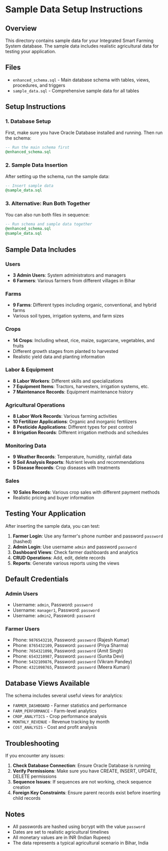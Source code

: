 # Sample Data Setup Instructions

## Overview
This directory contains sample data for your Integrated Smart Farming System database. The sample data includes realistic agricultural data for testing your application.

## Files
- `enhanced_schema.sql` - Main database schema with tables, views, procedures, and triggers
- `sample_data.sql` - Comprehensive sample data for all tables

## Setup Instructions

### 1. Database Setup
First, make sure you have Oracle Database installed and running. Then run the schema:

```sql
-- Run the main schema first
@enhanced_schema.sql
```

### 2. Sample Data Insertion
After setting up the schema, run the sample data:

```sql
-- Insert sample data
@sample_data.sql
```

### 3. Alternative: Run Both Together
You can also run both files in sequence:

```sql
-- Run schema and sample data together
@enhanced_schema.sql
@sample_data.sql
```

## Sample Data Includes

### Users
- **3 Admin Users**: System administrators and managers
- **6 Farmers**: Various farmers from different villages in Bihar

### Farms
- **9 Farms**: Different types including organic, conventional, and hybrid farms
- Various soil types, irrigation systems, and farm sizes

### Crops
- **14 Crops**: Including wheat, rice, maize, sugarcane, vegetables, and fruits
- Different growth stages from planted to harvested
- Realistic yield data and planting information

### Labor & Equipment
- **8 Labor Workers**: Different skills and specializations
- **7 Equipment Items**: Tractors, harvesters, irrigation systems, etc.
- **7 Maintenance Records**: Equipment maintenance history

### Agricultural Operations
- **8 Labor Work Records**: Various farming activities
- **10 Fertilizer Applications**: Organic and inorganic fertilizers
- **8 Pesticide Applications**: Different types for pest control
- **8 Irrigation Records**: Different irrigation methods and schedules

### Monitoring Data
- **9 Weather Records**: Temperature, humidity, rainfall data
- **9 Soil Analysis Reports**: Nutrient levels and recommendations
- **5 Disease Records**: Crop diseases with treatments

### Sales
- **10 Sales Records**: Various crop sales with different payment methods
- Realistic pricing and buyer information

## Testing Your Application

After inserting the sample data, you can test:

1. **Farmer Login**: Use any farmer's phone number and password `password` (hashed)
2. **Admin Login**: Use username `admin` and password `password`
3. **Dashboard Views**: Check farmer dashboards and analytics
4. **CRUD Operations**: Add, edit, delete records
5. **Reports**: Generate various reports using the views

## Default Credentials

### Admin Users
- Username: `admin`, Password: `password`
- Username: `manager1`, Password: `password`
- Username: `admin2`, Password: `password`

### Farmer Users
- Phone: `9876543210`, Password: `password` (Rajesh Kumar)
- Phone: `8765432109`, Password: `password` (Priya Sharma)
- Phone: `7654321098`, Password: `password` (Amit Singh)
- Phone: `6543210987`, Password: `password` (Sunita Devi)
- Phone: `5432109876`, Password: `password` (Vikram Pandey)
- Phone: `4321098765`, Password: `password` (Meera Kumari)

## Database Views Available

The schema includes several useful views for analytics:
- `FARMER_DASHBOARD` - Farmer statistics and performance
- `FARM_PERFORMANCE` - Farm-level analytics
- `CROP_ANALYTICS` - Crop performance analysis
- `MONTHLY_REVENUE` - Revenue tracking by month
- `COST_ANALYSIS` - Cost and profit analysis

## Troubleshooting

If you encounter any issues:

1. **Check Database Connection**: Ensure Oracle Database is running
2. **Verify Permissions**: Make sure you have CREATE, INSERT, UPDATE, DELETE permissions
3. **Sequence Issues**: If sequences are not working, check sequence creation
4. **Foreign Key Constraints**: Ensure parent records exist before inserting child records

## Notes

- All passwords are hashed using bcrypt with the value `password`
- Dates are set to realistic agricultural timelines
- All monetary values are in INR (Indian Rupees)
- The data represents a typical agricultural scenario in Bihar, India

